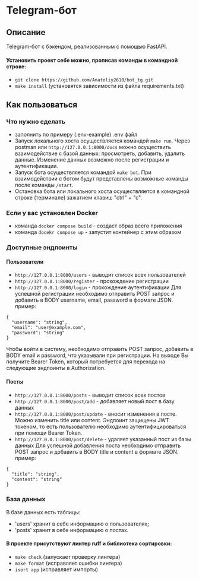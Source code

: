 # Telegram-бот

## Описание
Telegram-бот с бэкендом, реализованным с помощью FastAPI.

#### Установить проект себе можно, прописав команды в командной строке:
- `git clone https://github.com/Anatoliy2610/bot_tg.git`
- `make install` (установятся зависимости из файла requirements.txt)

## Как пользоваться
### Что нужно сделать
- заполнить по примеру (.env-example) .env файл
- Запуск локального хоста осуществляется командой `make run`. Через postman или `http://127.0.0.1:8000/docs` можно осуществить взаимодействие с базой данных: просмотреть, добавить, удалить данные. Изменение данных возможно после регистрации и аутентификации.
- Запуск бота осуществляется командой `make bot`. При взаимодействии с ботом будут представлены возможные команды после команды `/start`.
- Остановка бота или локального хоста осуществляется в командной строке (терминале) зажатием клавиш "ctrl" + "c".

### Если у вас установлен Docker
- команда `docker compose build` - создаст образ всего приложения
- команда `docekr compose up` - запустит контейнер с этим образом

### Доступные эндпоинты
#### Пользователи
- `http://127.0.0.1:8000/users` - выводит список всех пользователей
- `http://127.0.0.1:8000/register` - прохождение регистрации
- `http://127.0.0.1:8000/login` - прохождение аутентификации
Для успешной регистрации необходимо отправить POST запрос и добавить в BODY username, email, password в формате JSON.
пример:
```
{
  "username": "string",
  "email": "user@example.com",
  "password": "string"
}
```
Чтобы войти в систему, необходимо отправить POST запрос, добавить в BODY email и password, что указывали при регистрации. На выходе Вы получите Bearer Token, который потребуется для перехода на следующие эндпоинты в Authorization.
#### Посты
- `http://127.0.0.1:8000/posts` - выводит список всех постов
- `http://127.0.0.1:8000/post/add` - добавляет новый пост в базу данных
- `http://127.0.0.1:8000/post/update` - вносит изменения в посте. Можно изменить title или content. Эндпоинт защищены JWT токеном, то есть пользователю необходимо аутентифицироваться при помощи Bearer Token.
- `http://127.0.0.1:8000/post/delete` - удаляет указанный пост из базы данных
Для успешной добавления поста необходимо отправить POST запрос и добавить в BODY title и content в формате JSON.
пример:
```
{
  "title": "string",
  "content": "string"
}
```

### База данных
В базе данных есть таблицы:
- 'users' хранит в себе информацию о пользователях;
- 'posts' хранит в себе информацию о постах.


#### В проекте присутствуют линтер ruff и библиотека сортировки:
- `make check` (запускает проверку линтера)
- `make format` (исправляет ошибки линтера)
- `isort app` (исправляет импорты)
